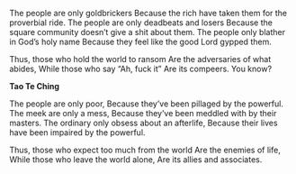 The people are only goldbrickers
Because the rich have taken them for the proverbial ride.
The people are only deadbeats and losers
Because the square community doesn’t give a shit about them.
The people only blather in God’s holy name
Because they feel like the good Lord gypped them.

Thus, those who hold the world to ransom
Are the adversaries of what abides,
While those who say “Ah, fuck it”
Are its compeers. You know?

**Tao Te Ching**

The people are only poor,
Because they’ve been pillaged by the powerful.
The meek are only a mess,
Because they’ve been meddled with by their masters.
The ordinary only obsess about an afterlife,
Because their lives have been impaired by the powerful.

Thus, those who expect too much from the world
Are the enemies of life,
While those who leave the world alone,
Are its allies and associates.